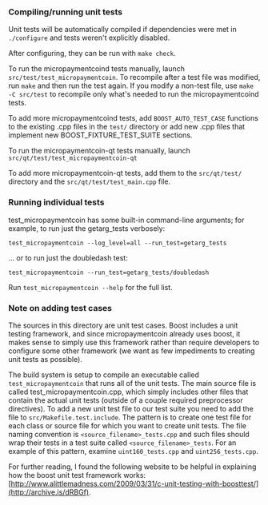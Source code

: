 ### Compiling/running unit tests

Unit tests will be automatically compiled if dependencies were met in `./configure`
and tests weren't explicitly disabled.

After configuring, they can be run with `make check`.

To run the micropaymentcoind tests manually, launch `src/test/test_micropaymentcoin`. To recompile
after a test file was modified, run `make` and then run the test again. If you
modify a non-test file, use `make -C src/test` to recompile only what's needed
to run the micropaymentcoind tests.

To add more micropaymentcoind tests, add `BOOST_AUTO_TEST_CASE` functions to the existing
.cpp files in the `test/` directory or add new .cpp files that
implement new BOOST_FIXTURE_TEST_SUITE sections.

To run the micropaymentcoin-qt tests manually, launch `src/qt/test/test_micropaymentcoin-qt`

To add more micropaymentcoin-qt tests, add them to the `src/qt/test/` directory and
the `src/qt/test/test_main.cpp` file.

### Running individual tests

test_micropaymentcoin has some built-in command-line arguments; for
example, to run just the getarg_tests verbosely:

    test_micropaymentcoin --log_level=all --run_test=getarg_tests

... or to run just the doubledash test:

    test_micropaymentcoin --run_test=getarg_tests/doubledash

Run `test_micropaymentcoin --help` for the full list.

### Note on adding test cases

The sources in this directory are unit test cases.  Boost includes a
unit testing framework, and since micropaymentcoin already uses boost, it makes
sense to simply use this framework rather than require developers to
configure some other framework (we want as few impediments to creating
unit tests as possible).

The build system is setup to compile an executable called `test_micropaymentcoin`
that runs all of the unit tests.  The main source file is called
test_micropaymentcoin.cpp, which simply includes other files that contain the
actual unit tests (outside of a couple required preprocessor
directives). To add a new unit test file to our test suite you need
to add the file to `src/Makefile.test.include`. The pattern is to
create one test file for each class or source file for which you want
to create unit tests.  The file naming convention is
`<source_filename>_tests.cpp` and such files should wrap their tests
in a test suite called `<source_filename>_tests`.  For an example of
this pattern, examine `uint160_tests.cpp` and `uint256_tests.cpp`.

For further reading, I found the following website to be helpful in
explaining how the boost unit test framework works:
[http://www.alittlemadness.com/2009/03/31/c-unit-testing-with-boosttest/](http://archive.is/dRBGf).
